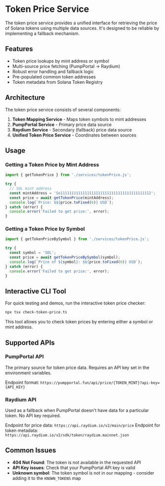 # Token Price Service

The token price service provides a unified interface for retrieving the price of Solana tokens using multiple data sources. It's designed to be reliable by implementing a fallback mechanism.

## Features

- Token price lookups by mint address or symbol
- Multi-source price fetching (PumpPortal → Raydium)
- Robust error handling and fallback logic
- Pre-populated common token addresses
- Token metadata from Solana Token Registry

## Architecture

The token price service consists of several components:

1. **Token Mapping Service** - Maps token symbols to mint addresses
2. **PumpPortal Service** - Primary price data source
3. **Raydium Service** - Secondary (fallback) price data source
4. **Unified Token Price Service** - Coordinates between sources

## Usage

### Getting a Token Price by Mint Address

```typescript
import { getTokenPrice } from './services/tokenPrice.js';

try {
  // SOL mint address
  const mintAddress = 'So11111111111111111111111111111111111111112';
  const price = await getTokenPrice(mintAddress);
  console.log(`Price: $${price.toFixed(6)} USD`);
} catch (error) {
  console.error('Failed to get price:', error);
}
```

### Getting a Token Price by Symbol

```typescript
import { getTokenPriceBySymbol } from './services/tokenPrice.js';

try {
  const symbol = 'SOL';
  const price = await getTokenPriceBySymbol(symbol);
  console.log(`Price of ${symbol}: $${price.toFixed(6)} USD`);
} catch (error) {
  console.error('Failed to get price:', error);
}
```

## Interactive CLI Tool

For quick testing and demos, run the interactive token price checker:

```bash
npx tsx check-token-price.ts
```

This tool allows you to check token prices by entering either a symbol or mint address.

## Supported APIs

### PumpPortal API

The primary source for token price data. Requires an API key set in the environment variables.

Endpoint format: `https://pumpportal.fun/api/price/{TOKEN_MINT}?api-key={API_KEY}`

### Raydium API

Used as a fallback when PumpPortal doesn't have data for a particular token. No API key required.

Endpoint for price data: `https://api.raydium.io/v2/main/price`
Endpoint for token metadata: `https://api.raydium.io/v2/sdk/token/raydium.mainnet.json`

## Common Issues

- **404 Not Found**: The token is not available in the requested API
- **API Key issues**: Check that your PumpPortal API key is valid
- **Unknown symbol**: The token symbol is not in our mapping - consider adding it to the `KNOWN_TOKENS` map 